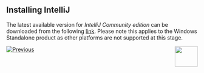 ## Installing IntelliJ

The latest available version for *IntelliJ Community edition* can be downloaded from the following [link](https://www.jetbrains.com/help/idea/installation-guide.html#standalone).
Please note this applies to the Windows Standalone product as other platforms are not supported at this stage.




[![Previous](/articles/images/Previous.png)](/articles/04_fabric_studio/12_shared_objects.md)[<img align="right" width="60" height="54" src="/articles/images/Next.png">](/articles/04_fabric_studio/14_intelliJ_from_fabric_studio.md)
